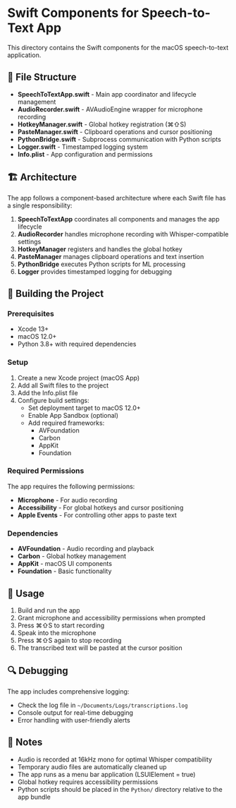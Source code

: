 # Swift Components for Speech-to-Text App

This directory contains the Swift components for the macOS speech-to-text application.

## 📁 File Structure

- **SpeechToTextApp.swift** - Main app coordinator and lifecycle management
- **AudioRecorder.swift** - AVAudioEngine wrapper for microphone recording
- **HotkeyManager.swift** - Global hotkey registration (⌘⇧S)
- **PasteManager.swift** - Clipboard operations and cursor positioning
- **PythonBridge.swift** - Subprocess communication with Python scripts
- **Logger.swift** - Timestamped logging system
- **Info.plist** - App configuration and permissions

## 🏗️ Architecture

The app follows a component-based architecture where each Swift file has a single responsibility:

1. **SpeechToTextApp** coordinates all components and manages the app lifecycle
2. **AudioRecorder** handles microphone recording with Whisper-compatible settings
3. **HotkeyManager** registers and handles the global hotkey
4. **PasteManager** manages clipboard operations and text insertion
5. **PythonBridge** executes Python scripts for ML processing
6. **Logger** provides timestamped logging for debugging

## 🔧 Building the Project

### Prerequisites
- Xcode 13+ 
- macOS 12.0+
- Python 3.8+ with required dependencies

### Setup
1. Create a new Xcode project (macOS App)
2. Add all Swift files to the project
3. Add the Info.plist file
4. Configure build settings:
   - Set deployment target to macOS 12.0+
   - Enable App Sandbox (optional)
   - Add required frameworks:
     - AVFoundation
     - Carbon
     - AppKit
     - Foundation

### Required Permissions
The app requires the following permissions:
- **Microphone** - For audio recording
- **Accessibility** - For global hotkeys and cursor positioning
- **Apple Events** - For controlling other apps to paste text

### Dependencies
- **AVFoundation** - Audio recording and playback
- **Carbon** - Global hotkey management
- **AppKit** - macOS UI components
- **Foundation** - Basic functionality

## 🚀 Usage

1. Build and run the app
2. Grant microphone and accessibility permissions when prompted
3. Press ⌘⇧S to start recording
4. Speak into the microphone
5. Press ⌘⇧S again to stop recording
6. The transcribed text will be pasted at the cursor position

## 🔍 Debugging

The app includes comprehensive logging:
- Check the log file in `~/Documents/Logs/transcriptions.log`
- Console output for real-time debugging
- Error handling with user-friendly alerts

## 📝 Notes

- Audio is recorded at 16kHz mono for optimal Whisper compatibility
- Temporary audio files are automatically cleaned up
- The app runs as a menu bar application (LSUIElement = true)
- Global hotkey requires accessibility permissions
- Python scripts should be placed in the `Python/` directory relative to the app bundle 